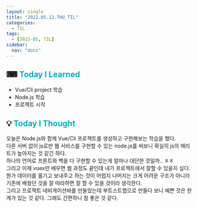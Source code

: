 ```yaml
---
layout: single
title: "2022.05.12.THU_TIL"
categories:
  - TIL
tags:
  - [2022-05, TIL]
sidebar:
  nav: "docs"
---
```


## ⌨ <a style="color:#00adb5">Today I Learned</a>

- Vue/Cli project 학습
- Node.js 학습
- 프로젝트 시작

## 💡 <a style="color:#00adb5">Today I Thought</a>

오늘은 Node.js와 함께 Vue/Cli 프로젝트를 생성하고 구현해보는 학습을 했다.<br>
다른 서버 없이 js로만 웹 서비스를 구현할 수 있는 node.js를 써보니 확실히 js의 메리트가 높아지는 것 같긴 하다.<br>
하나의 언어로 프론트와 백을 다 구현할 수 있는게 얼마나 대단한 것일까.. ㅎㅎ<br>
그리고 이제 vuex만 배우면 웹 과정도 끝인데 내가 프로젝트에서 잘할 수 있을지 싶다.<br>
뭔가 데이터를 옮기고 보내주고 하는 것이 어렵지 나머지는 크게 어려운 구조가 아니라 기존에 배웠던 것을 잘 따라하면 잘 할 수 있을 것이라 생각한다.<br>
그리고 프로젝트 네비게이션바를 만들었는데 부트스트랩으로 만들다 보니 예쁜 것은 한계가 있는 것 같다. 그래도 간편하니 참 좋은 것 같다.
